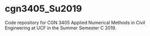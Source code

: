 # cgn3405_Su2019
Code repository for CGN 3405 Applied Numerical Methods in Civil Engineering at UCF in the Summer Semester C 2019.
